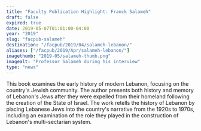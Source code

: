 ```yaml
---
title: "Faculty Publication Highlight: Franck Salameh"
draft: false
expired: true
date: 2019-05-07T01:01:00-04:00
year: "2019"
slug: "facpub-salameh"
destination: "/facpub/2019/04/salameh-lebanon/"
aliases: ["/facpub/2019/Apr/salameh-lebanon/"]
imagethumb: "2019-05/salameh-thumb.png"
imagealt: "Professor Salameh during his interview"
type: "news"
---
```


This book examines the early history of modern Lebanon, focusing on the country's Jewish community. The author presents both history and memory of Lebanon's Jews after they were expelled from their homeland following the creation of the State of Israel. The work retells the history of Lebanon by placing Lebanese Jews into the country's narrative from the 1920s to 1970s, including an examination of the role they played in the construction of Lebanon's multi-sectarian system.
